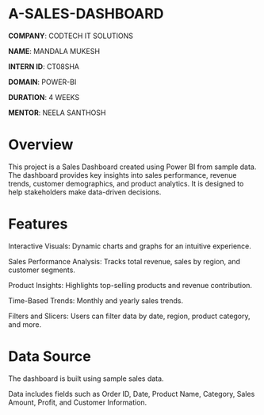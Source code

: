 # A-SALES-DASHBOARD

**COMPANY**: CODTECH IT SOLUTIONS

**NAME**: MANDALA MUKESH

**INTERN ID**: CT08SHA

**DOMAIN**: POWER-BI

**DURATION**: 4 WEEKS

**MENTOR**: NEELA SANTHOSH

# Overview

This project is a Sales Dashboard created using Power BI from sample data. The dashboard provides key insights into sales performance, revenue trends, customer demographics, and product analytics. It is designed to help stakeholders make data-driven decisions.

# Features

Interactive Visuals: Dynamic charts and graphs for an intuitive experience.

Sales Performance Analysis: Tracks total revenue, sales by region, and customer segments.

Product Insights: Highlights top-selling products and revenue contribution.

Time-Based Trends: Monthly and yearly sales trends.

Filters and Slicers: Users can filter data by date, region, product category, and more.

# Data Source

The dashboard is built using sample sales data.

Data includes fields such as Order ID, Date, Product Name, Category, Sales Amount, Profit, and Customer Information.

